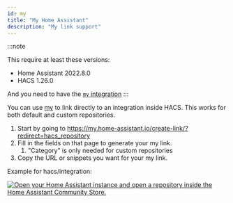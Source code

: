 ```yaml
---
id: my
title: "My Home Assistant"
description: "My link support"
---
```


:::note

This require at least these versions:

- Home Assistant 2022.8.0
- HACS 1.26.0

And you need to have the [`my` integration](https://www.home-assistant.io/integrations/my/)
:::

You can use [my](https://my.home-assistant.io) to link directly to an integration inside HACS.
This works for both default and custom repositories.

1. Start by going to https://my.home-assistant.io/create-link/?redirect=hacs_repository
1. Fill in the fields on that page to generate your my link.
    1. "Category" is only needed for custom repositories
1. Copy the URL or snippets you want for your my link.


Example for hacs/integration:

[![Open your Home Assistant instance and open a repository inside the Home Assistant Community Store.](https://my.home-assistant.io/badges/hacs_repository.svg)](https://my.home-assistant.io/redirect/hacs_repository/?owner=hacs&repository=integration)



